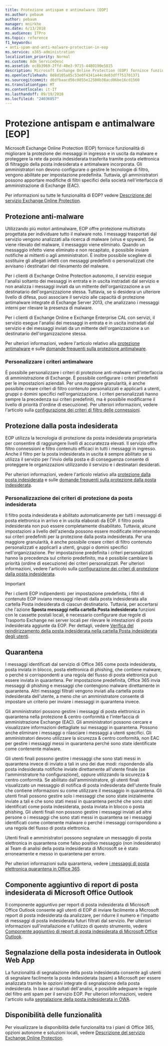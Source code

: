 ```yaml
---
title: Protezione antispam e antimalware [EOP]
ms.author: pebaum
author: pebaum
manager: mnirkhe
ms.date: 6/13/2018
ms.audience: ITPro
ms.topic: reference
f1_keywords:
- anti-spam-and-anti-malware-protection-in-eop
ms.service: o365-administration
localization_priority: Normal
ms.custom: Adm_ServiceDesc
ms.assetid: ec8b3969-2ffd-40e3-9715-4480190e5815
description: Microsoft Exchange Online Protection (EOP) fornisce funzionalità di migliorare la protezione dei messaggi in ingresso e in uscita da malware e proteggere la rete da posta indesiderata trasferita tramite posta elettronica di filtraggio della posta indesiderata e antimalware incorporata. Gli amministratori non devono configurare o gestire le tecnologie di filtro, vengono abilitate per impostazione predefinita. Tuttavia, gli amministratori possono apportare modifiche di filtri specifici della società nell'interfaccia di amministrazione di Exchange (EAC).
ms.openlocfilehash: 0d8d105a85c53e0f4341a44cde03dff751701371
ms.sourcegitcommit: d6dfbaacd56c0855e12500b38acd06be16cd1560
ms.translationtype: MT
ms.contentlocale: it-IT
ms.lasthandoff: 09/19/2018
ms.locfileid: "24036057"
---
```

# <a name="anti-spam-and-anti-malware-protectioneop"></a>Protezione antispam e antimalware [EOP]

Microsoft Exchange Online Protection (EOP) fornisce funzionalità di migliorare la protezione dei messaggi in ingresso e in uscita da malware e proteggere la rete da posta indesiderata trasferita tramite posta elettronica di filtraggio della posta indesiderata e antimalware incorporata. Gli amministratori non devono configurare o gestire le tecnologie di filtro, vengono abilitate per impostazione predefinita. Tuttavia, gli amministratori possono apportare modifiche di filtri specifici della società nell'interfaccia di amministrazione di Exchange (EAC).
  
Per informazioni su tutte le funzionalità di EOP? vedere [Descrizione del servizio Exchange Online Protection](exchange-online-protection-service-description.md).
  
## <a name="anti-malware-protection"></a>Protezione anti-malware
<a name="BKMK_antimalwareprotection"> </a>

Utilizzando più motori antimalware, EOP offre protezione multistrato progettata per individuare tutto il malware noto. I messaggi trasportati dal servizio vengono analizzati alla ricerca di malware (virus e spyware). Se viene rilevato del malware, il messaggio viene eliminato. Quando un messaggio infetto viene eliminato e non recapitato, è possibile inviare notifiche ai mittenti o agli amministratori. È inoltre possibile scegliere di sostituire gli allegati infetti con messaggi predefiniti o personalizzati che avvisano i destinatari del rilevamento del malware.
  
Per i clienti di Exchange Online Protection autonomo, il servizio esegue l'analisi soltanto dei messaggi in entrata e in uscita instradati dal servizio e non analizza i messaggi inviati da un mittente dell'organizzazione a un destinatario dell'organizzazione stessa. Tuttavia, se si desidera un ulteriore livello di difesa, puoi associare il servizio alle capacità di protezione antimalware integrate di Exchange Server 2013, che analizzano i messaggi interni per rilevare la presenza di malware.
  
Per i clienti di Exchange Online e Exchange Enterprise CAL con servizi, il servizio esegue l'analisi dei messaggi in entrata e in uscita instradati dal servizio e dei messaggi inviati da un mittente dell'organizzazione a un destinatario dell'organizzazione stessa. 
  
Per ulteriori informazioni, vedere l'articolo relativo alla [protezione antimalware](https://go.microsoft.com/fwlink/p/?LinkId=282244) e sulle [domande frequenti sulla protezione antimalware](https://go.microsoft.com/fwlink/p/?LinkId=320401).
  
### <a name="customize-anti-malware-policies"></a>Personalizzare i criteri antimalware
<a name="BKMK_customizeantimalwarepolicies"> </a>

È possibile personalizzare i criteri di protezione anti-malware nell'interfaccia di amministrazione di Exchange. È possibile configurare i criteri predefiniti per le impostazioni aziendali. Per una maggiore granularità, è anche possibile creare criteri di filtro contenuto personalizzati e applicarli a utenti, gruppi o domini specifici nell'organizzazione. I criteri personalizzati hanno sempre la precedenza sui criteri predefiniti, ma è possibile modificarne il livello di priorità (l'ordine di esecuzione). Per ulteriori informazioni, vedere l'articolo sulla [configurazione dei criteri di filtro delle connessioni](https://go.microsoft.com/fwlink/p/?LinkId=320402).
  
## <a name="anti-spam-protection"></a>Protezione dalla posta indesiderata
<a name="BKMK_antispamprotection"> </a>

EOP utilizza la tecnologia di protezione da posta indesiderata proprietaria per consentire di raggiungere livelli di accuratezza elevati. Il servizio offre filtro connessioni e filtro contenuto efficaci in tutti i messaggi in ingresso. Anche il filtro per la posta indesiderata in uscita è sempre abilitato se si utilizza il servizio per l'invio della posta e di conseguenza consente di proteggere le organizzazioni utilizzando il servizio e i destinatari desiderati.
  
Per ulteriori informazioni, vedere l'articolo relativo alla [protezione dalla posta indesiderata](https://go.microsoft.com/fwlink/p/?LinkId=271754) e sulle [domande frequenti sulla protezione dalla posta indesiderata](https://go.microsoft.com/fwlink/p/?LinkId=320403).
  
### <a name="customize-anti-spam-policies"></a>Personalizzazione dei criteri di protezione da posta indesiderata
<a name="BKMK_customizeantispampolicies"> </a>

Il filtro posta indesiderata è abilitato automaticamente per tutti i messaggi di posta elettronica in arrivo e in uscita elaborati da EOP. Il filtro posta indesiderata non può essere completamente disabilitato. Tuttavia, alcune impostazioni a livello dell'azienda possono essere modificate intervenendo sui criteri predefiniti per la protezione dalla posta indesiderata. Per una maggiore granularità, è anche possibile creare criteri di filtro contenuto personalizzati e applicarli a utenti, gruppi o domini specifici nell'organizzazione. Per impostazione predefinita i criteri personalizzati hanno la precedenza sul criterio predefinito, ma è possibile cambiare la priorità (ordine di esecuzione) dei criteri personalizzati. Per ulteriori informazioni, vedere l'articolo sulla [configurazione dei criteri di protezione dalla posta indesiderata](https://go.microsoft.com/fwlink/p/?LinkId=282243).
  
> [!IMPORTANT]
> Per i clienti EOP indipendenti: per impostazione predefinita, i filtri di contenuto EOP inviano messaggi rilevati dalla posta indesiderata alla cartella Posta indesiderata di ciascun destinatario. Tuttavia, per accertarsi che l'azione **Sposta messaggi nella cartella Posta indesiderata** funzioni con le cassette postali locali, è necessario configurare due regole di Trasporto Exchange nei server locali per rilevare le intestazioni di posta indesiderata aggiunte da EOP. Per dettagli, vedere [Verifica del reindirizzamento della posta indesiderata nella cartella Posta indesiderata degli utenti](https://go.microsoft.com/fwlink/p/?LinkId=320396). 
  
## <a name="quarantine"></a>Quarantena
<a name="BKMK_quarantine"> </a>

I messaggi identificati dal servizio di Office 365 come posta indesiderata, posta inviata in blocco, posta elettronica di phishing, che contiene malware, o perché si corrispondenti a una regola del flusso di posta elettronica può essere inviata in quarantena. Per impostazione predefinita, Office 365 invia messaggi di phishing e messaggi che contengono malware direttamente in quarantena. Altri messaggi filtrati vengono inviati alla cartella posta indesiderata dell'utente, a meno che un amministratore consente di impostare un criterio per inviare i messaggi in quarantena invece.
  
Gli amministratori possono gestire i messaggi di posta elettronica in quarantena nella protezione &amp; centro conformità e l'interfaccia di amministrazione Exchange (EAC). Gli amministratori possono cercare e visualizzare informazioni dettagliate sui messaggi in quarantena. Possono anche eliminare i messaggi o rilasciare i messaggi a utenti specifici. Gli amministratori devono utilizzare la sicurezza &amp; centro conformità, non EAC per gestire i messaggi messi in quarantena perché sono state identificate come contenente malware.
  
Gli utenti finali possono gestire i messaggi che sono stati messi in quarantena invece di inviato a tali in uno dei due modi: rispondendo alla posta indesiderata notifiche inviate direttamente all'utente finale (se l'amministratore ha configurazione), oppure utilizzando la sicurezza &amp; centro conformità. Se abilitato dall'amministratore, gli utenti finali visualizzato un messaggio di notifica di posta indesiderata dell'utente finale che contiene informazioni su come utilizzare il messaggio in quarantena. Gli utenti finali possono gestire solo i messaggi che sono state inizialmente inviate a tali e che sono stati messi in quarantena perché che sono stati identificati come posta indesiderata, posta inviata in blocco o posta phishing. Gli utenti finali non possono gestire i messaggi inviati ad altre persone o i messaggi che sono stati messi in quarantena se i messaggi identificati come contenente malware o perché i messaggi corrispondono a una regola del flusso di posta elettronica.
  
Utenti finali e amministratori possono segnalare un messaggio di posta elettronica in quarantena come falso positivo messaggio (non indesiderato) al Team di analisi della posta indesiderata di Microsoft se è stato erroneamente e messo in quarantena per errore.
  
Per ulteriori informazioni sulla quarantena, vedere [i messaggi di posta elettronica quarantena in Office 365](https://go.microsoft.com/fwlink/?linkid=848032).
  
## <a name="junk-email-reporting-add-in-for-microsoft-office-outlook"></a>Componente aggiuntivo di report di posta indesiderata di Microsoft Office Outlook
<a name="BKMK_junkemailreportingaddinformicrosoftofficeoutlook"> </a>

Il componente aggiuntivo per report di posta indesiderata di Microsoft Office Outlook consente agli utenti di EOP di inviare facilmente a Microsoft report di posta indesiderata da analizzare, per ridurre il numero e l'impatto di messaggi di posta indesiderata futuri filtrati dal servizio. Per ulteriori informazioni sull'installazione e l'utilizzo di questo strumento, vedere [Componente aggiuntivo di report di posta indesiderata di Microsoft Office Outlook](https://go.microsoft.com/fwlink/p/?LinkId=282248).
  
## <a name="junk-email-reporting-in-outlook-web-app"></a>Segnalazione della posta indesiderata in Outlook Web App
<a name="Bkmk_JunkEmailReporting_OWA"> </a>

La funzionalità di segnalazione della posta indesiderata consente agli utenti di segnalare facilmente la posta indesiderata (spam) a Microsoft per essere analizzata tramite le opzioni integrate di segnalazione della posta indesiderata. In base ai risultati dell'analisi, è possibile adeguare le regole del filtro anti spam per il servizio EOP. Per ulteriori informazioni, vedere l'articolo sulla [segnalazione della posta indesiderata in OWA](https://go.microsoft.com/fwlink/?LinkId=393323).
  
## <a name="feature-availability"></a>Disponibilità delle funzionalità
<a name="Bkmk_JunkEmailReporting_OWA"> </a>

Per visualizzare la disponibilità delle funzionalità tra i piani di Office 365, opzioni autonome e soluzioni locali, vedere [Descrizione del servizio Exchange Online Protection](exchange-online-protection-service-description.md).
  

